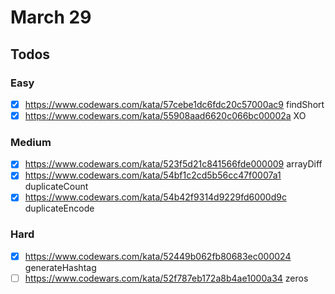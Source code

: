 # March 29

## Todos

### Easy

- [x] <https://www.codewars.com/kata/57cebe1dc6fdc20c57000ac9> findShort
- [x] <https://www.codewars.com/kata/55908aad6620c066bc00002a> XO

### Medium

- [x] <https://www.codewars.com/kata/523f5d21c841566fde000009> arrayDiff
- [x] <https://www.codewars.com/kata/54bf1c2cd5b56cc47f0007a1> duplicateCount
- [x] <https://www.codewars.com/kata/54b42f9314d9229fd6000d9c> duplicateEncode

### Hard

- [x] <https://www.codewars.com/kata/52449b062fb80683ec000024> generateHashtag
- [ ] <https://www.codewars.com/kata/52f787eb172a8b4ae1000a34> zeros
